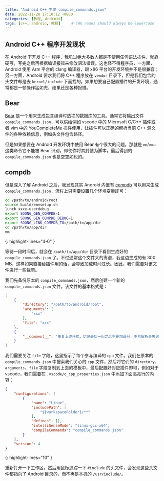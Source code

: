 ```yaml
---
title: "Android C++ 生成 compile_commands.json"
date: 2022-11-28 17:10:12 +0800
categories: [教程, Android]
tags: [c++, android, 教程]     # TAG names should always be lowercase
---
```


## Android C++ 程序开发现状

在 Android 下开发 C++ 程序，我见过绝大多数人都是不使用任何语法插件，就靠硬写，写完之后再根据编译报错来修改语法错误。这也怪不得程序员，一方面，Android 使用 Arm 平台的 clang 编译器，跟 x86 平台的开发环境并不是很兼容；另一方面，Android 要求我们将 C++ 程序放在 `vendor` 目录下，但是我们包含的头文件却是去 `kernel/include` 下面找的。如果想要自己配置插件的开发环境，通常都是一顿操作猛如虎，结果还是各种报错。

## Bear

[Bear](https://github.com/rizsotto/Bear) 是一个用来生成包含编译时选项的数据库的工具。通常它将输出文件 `compile_commands.json`，可以供给例如 vscode 中的 Microsoft C/C++ 插件或者 vim 中的 YouCompleteMe 插件使用，让插件可以正确的解析当前 C++ 源文件的各种依赖信息，例如头文件包含路径。

但是如果想要在 Android 开发环境中使用 Bear 有个很大的问题，那就是 `mm`/`mma` 这类命令它不能被 Bear 识别，即使你将其封装为脚本，最后得到的 `compile_commands.json` 也是空空如也的。

## compdb

但是深入了解 Android 之后，我发现其实 Android 内置有 [compdb](https://android.googlesource.com/platform/build/soong/+/HEAD/docs/compdb.md) 可以用来生成 `compile_commands.json`，流程上只需要设置几个环境变量即可：

```bash
cd /path/to/android/root
source build/envsetup.sh
lunch xxxx-userdebug
export SOONG_GEN_COMPDB=1
export SOONG_GEN_COMPDB_DEBUG=1
export SOONG_LINK_COMPDB_TO=/path/to/app/dir
cd /path/to/app/dir
mm
```
{: highlight-lines="4-6" }

等待一段时间后，就会在 `/path/to/app/dir` 目录下看到生成好的 `compile_commands.json` 了。不过通常这个文件大的离谱，我这边生成的有 300 MB，这样如果直接给插件用的话，会导致加载时间过长。因此，我们需要对该文件进行一些裁剪。

我们先备份原本的 `compile_commands.json`，然后创建一个新的 `compile_commands.json` 文件。该文件的基本格式是：

```json
[
    {
        "directory": "/path/to/android/root",
        "arguments": [
            "xxx"
        ],
        "file": "xxx"
    },
    {
        "__comment__": "重复上述格式，切记最后一组之后不要加逗号，不然解析会失败！"
    }
]
```

我们需要关注 `file` 字段，这里指示了每个参与编译的 `cpp` 文件。我们在原本的 `compile_commands.json` 中搜索我们关心的 `cpp` 文件，然后将它们的 `directory`、`arguments`、`file` 字段复制到上面的模板中，最后配置好对应插件即可，例如对于 vscode，我们需要在 `.vscode/c_cpp_properties.json` 中添加下面高亮行的内容：

```json
{
    "configurations": [
        {
            "name": "Linux",
            "includePath": [
                "${workspaceFolder}/**"
            ],
            "defines": [],
            "intelliSenseMode": "linux-gcc-x64",
            "compileCommands": "compile_commands.json"
        }
    ],
    "version": 4
}
```
{: highlight-lines="10" }

重新打开一下工作区，然后用鼠标追踪一下 `#include` 的头文件，会发现这些头文件都指向了 Android 目录的，而不再是本机的 `/usr/include/`。
